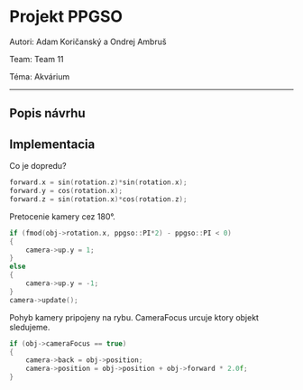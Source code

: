 # Projekt PPGSO

Autori: Adam Koričanský a Ondrej Ambruš

Team: Team 11

Téma: Akvárium

---
## Popis návrhu

## Implementacia

Co je dopredu?
``` c++
forward.x = sin(rotation.z)*sin(rotation.x);
forward.y = cos(rotation.x);
forward.z = sin(rotation.x)*cos(rotation.z);
```

Pretocenie kamery cez 180°.
``` c++
if (fmod(obj->rotation.x, ppgso::PI*2) - ppgso::PI < 0)
{
    camera->up.y = 1;
}
else
{
    camera->up.y = -1;
}
camera->update();
```

Pohyb kamery pripojeny na rybu. CameraFocus urcuje ktory objekt sledujeme.
``` c++
if (obj->cameraFocus == true)
{
    camera->back = obj->position;
    camera->position = obj->position + obj->forward * 2.0f;
}
```